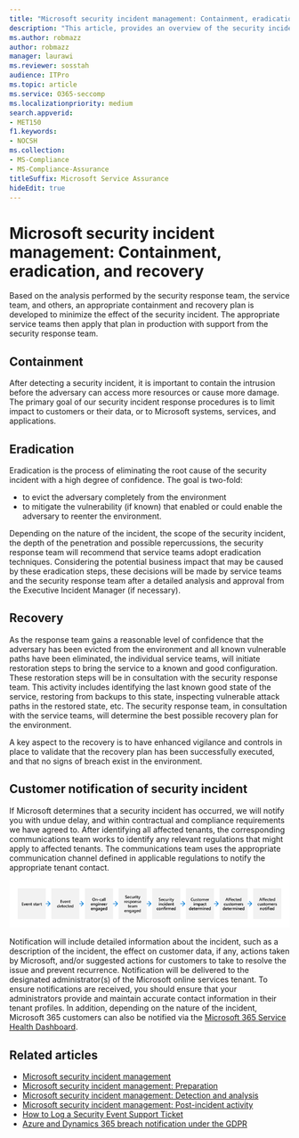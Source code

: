 ```yaml
---
title: "Microsoft security incident management: Containment, eradication, and recovery"
description: "This article, provides an overview of the security incident management containment, eradication, and recovery process in Microsoft online services."
ms.author: robmazz
author: robmazz
manager: laurawi
ms.reviewer: sosstah
audience: ITPro
ms.topic: article
ms.service: O365-seccomp
ms.localizationpriority: medium
search.appverid:
- MET150
f1.keywords:
- NOCSH
ms.collection:
- MS-Compliance
- MS-Compliance-Assurance
titleSuffix: Microsoft Service Assurance
hideEdit: true
---
```


# Microsoft security incident management: Containment, eradication, and recovery

Based on the analysis performed by the security response team, the service team, and others, an appropriate containment and recovery plan is developed to minimize the effect of the security incident. The appropriate service teams then apply that plan in production with support from the security response team.

## Containment

After detecting a security incident, it is important to contain the intrusion before the adversary can access more resources or cause more damage. The primary goal of our security incident response procedures is to limit impact to customers or their data, or to Microsoft systems, services, and applications.

## Eradication

Eradication is the process of eliminating the root cause of the security incident with a high degree of confidence. The goal is two-fold:

- to evict the adversary completely from the environment
- to mitigate the vulnerability (if known) that enabled or could enable the adversary to reenter the environment.

Depending on the nature of the incident, the scope of the security incident, the depth of the penetration and possible repercussions, the security response team will recommend that service teams adopt eradication techniques. Considering the potential business impact that may be caused by these eradication steps, these decisions will be made by service teams and the security response team after a detailed analysis and approval from the Executive Incident Manager (if necessary).

## Recovery

As the response team gains a reasonable level of confidence that the adversary has been evicted from the environment and all known vulnerable paths have been eliminated, the individual service teams, will initiate restoration steps to bring the service to a known and good configuration. These restoration steps will be in consultation with the security response team. This activity includes identifying the last known good state of the service, restoring from backups to this state, inspecting vulnerable attack paths in the restored state, etc. The security response team, in consultation with the service teams, will determine the best possible recovery plan for the environment.

A key aspect to the recovery is to have enhanced vigilance and controls in place to validate that the recovery plan has been successfully executed, and that no signs of breach exist in the environment.

## Customer notification of security incident

If Microsoft determines that a security incident has occurred, we will notify you with undue delay, and within contractual and compliance requirements we have agreed to. After identifying all affected tenants, the corresponding communications team works to identify any relevant regulations that might apply to affected tenants. The communications team uses the appropriate communication channel defined in applicable regulations to notify the appropriate tenant contact.

![Incident response process.](../media/assurance-incident-response-process.png)

Notification will include detailed information about the incident, such as a description of the incident, the effect on customer data, if any, actions taken by Microsoft, and/or suggested actions for customers to take to resolve the issue and prevent recurrence. Notification will be delivered to the designated administrator(s) of the Microsoft online services tenant. To ensure notifications are received, you should ensure that your administrators provide and maintain accurate contact information in their tenant profiles. In addition, depending on the nature of the incident, Microsoft 365 customers can also be notified via the [Microsoft 365 Service Health Dashboard](http://status.yammer.com/).

## Related articles

- [Microsoft security incident management](assurance-security-incident-management.md)
- [Microsoft security incident management: Preparation](assurance-sim-preparation.md)
- [Microsoft security incident management: Detection and analysis](assurance-sim-detection-analysis.md)
- [Microsoft security incident management: Post-incident activity](assurance-sim-post-incident-activity.md)
- [How to Log a Security Event Support Ticket](/azure/security/fundamentals/event-support-ticket)
- [Azure and Dynamics 365 breach notification under the GDPR](/compliance/regulatory/gdpr-breach-azure-dynamics-windows)
